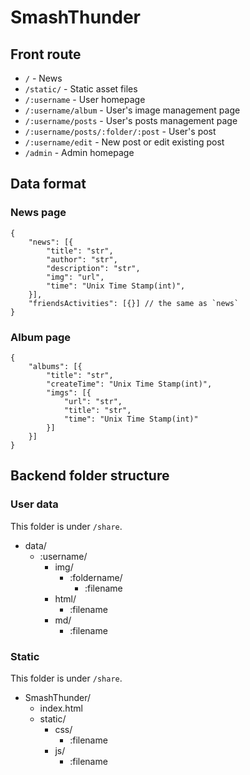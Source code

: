 # SmashThunder

## Front route

- `/` - News
- `/static/` - Static asset files
- `/:username` - User homepage
- `/:username/album` - User's image management page
- `/:username/posts` - User's posts management page
- `/:username/posts/:folder/:post` - User's post
- `/:username/edit` - New post or edit existing post
- `/admin` - Admin homepage

## Data format

### News page

```jsonc
{
	"news": [{
		"title": "str",
		"author": "str",
		"description": "str",
		"img": "url",
		"time": "Unix Time Stamp(int)",
	}],
	"friendsActivities": [{}] // the same as `news`
}
```

### Album page

```jsonc
{
	"albums": [{
		"title": "str",
		"createTime": "Unix Time Stamp(int)",
		"imgs": [{
			"url": "str",
			"title": "str",
			"time": "Unix Time Stamp(int)"
		}]
	}]
}
```

## Backend folder structure

### User data

This folder is under `/share`.

- data/
  - :username/
    - img/
      - :foldername/
        - :filename
    - html/
      - :filename
    - md/
      - :filename

### Static

This folder is under `/share`.

- SmashThunder/
  - index.html
  - static/
    - css/
      - :filename
    - js/
      - :filename